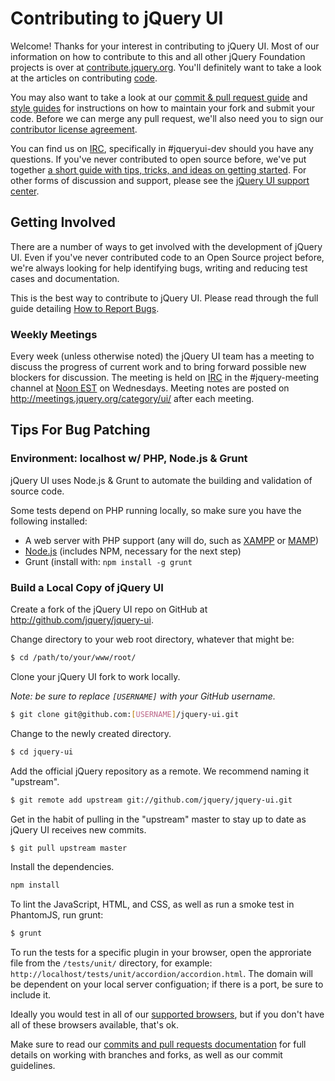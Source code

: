 # Contributing to jQuery UI

Welcome! Thanks for your interest in contributing to jQuery UI. Most of our information on how to contribute to this and all other jQuery Foundation projects is over at [contribute.jquery.org](http://contribute.jquery.org). You'll definitely want to take a look at the articles on contributing [code](http://contribute.jquery.org/code).

You may also want to take a look at our [commit & pull request guide](http://contribute.jquery.org/commits-and-pull-requests/) and [style guides](http://contribute.jquery.org/style-guide/) for instructions on how to maintain your fork and submit your code. Before we can merge any pull request, we'll also need you to sign our [contributor license agreement](http://contribute.jquery.org/cla).

You can find us on [IRC](http://irc.jquery.org), specifically in #jqueryui-dev should you have any questions. If you've never contributed to open source before, we've put together [a short guide with tips, tricks, and ideas on getting started](http://contribute.jquery.org/open-source/). For other forms of discussion and support, please see the [jQuery UI support center](http://jqueryui.com/support/).

## Getting Involved

There are a number of ways to get involved with the development of jQuery UI. Even if you've never contributed code to an Open Source project before, we're always looking for help identifying bugs, writing and reducing test cases and documentation.

This is the best way to contribute to jQuery UI. Please read through the full guide detailing [How to Report Bugs](http://contribute.jquery.org/bug-reports/).

### Weekly Meetings

Every week (unless otherwise noted) the jQuery UI team has a meeting to discuss the progress of current work and to bring forward possible new blockers for discussion. The meeting is held on [IRC](http://irc.jquery.org) in the #jquery-meeting channel at [Noon EST](http://www.timeanddate.com/worldclock/fixedtime.html?month=1&day=17&year=2011&hour=12&min=0&sec=0&p1=43) on Wednesdays. Meeting notes are posted on http://meetings.jquery.org/category/ui/ after each meeting.

## Tips For Bug Patching

### Environment: localhost w/ PHP, Node.js & Grunt

jQuery UI uses Node.js & Grunt to automate the building and validation of source code.

Some tests depend on PHP running locally, so make sure you have the following installed:

* A web server with PHP support (any will do, such as [XAMPP](http://www.apachefriends.org/en/xampp.html) or [MAMP](http://www.mamp.info/en/index.html))
* [Node.js](http://nodejs.org/) (includes NPM, necessary for the next step)
* Grunt (install with: `npm install -g grunt`

### Build a Local Copy of jQuery UI

Create a fork of the jQuery UI repo on GitHub at http://github.com/jquery/jquery-ui.

Change directory to your web root directory, whatever that might be:

```bash
$ cd /path/to/your/www/root/
```

Clone your jQuery UI fork to work locally.

*Note: be sure to replace `[USERNAME]` with your GitHub username.*

```bash
$ git clone git@github.com:[USERNAME]/jquery-ui.git
```

Change to the newly created directory.

```bash
$ cd jquery-ui
```

Add the official jQuery repository as a remote. We recommend naming it "upstream".

```bash
$ git remote add upstream git://github.com/jquery/jquery-ui.git
```

Get in the habit of pulling in the "upstream" master to stay up to date as jQuery UI receives new commits.

```bash
$ git pull upstream master
```

Install the dependencies.

```bash
npm install
```

To lint the JavaScript, HTML, and CSS, as well as run a smoke test in PhantomJS, run grunt:

```bash
$ grunt
```

To run the tests for a specific plugin in your browser, open the approriate file from the `/tests/unit/` directory, for example: `http://localhost/tests/unit/accordion/accordion.html`. The domain will be dependent on your local server configuation; if there is a port, be sure to include it.

Ideally you would test in all of our [supported browsers](http://jqueryui.com/browser-support/), but if you don't have all of these browsers available, that's ok.

Make sure to read our [commits and pull requests documentation](http://dev.contribute.jquery.org/commits-and-pull-requests/) for full details on working with branches and forks, as well as our commit guidelines.
